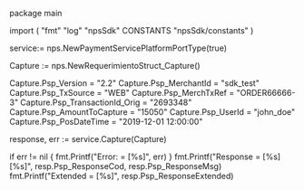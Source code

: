 package main

import (
        "fmt"
        "log"
        "npsSdk"
        CONSTANTS "npsSdk/constants"
)

service:= nps.NewPaymentServicePlatformPortType(true)

Capture := nps.NewRequerimientoStruct_Capture()

Capture.Psp_Version = "2.2"
Capture.Psp_MerchantId = "sdk_test"
Capture.Psp_TxSource = "WEB"
Capture.Psp_MerchTxRef = "ORDER66666-3"
Capture.Psp_TransactionId_Orig = "2693348"
Capture.Psp_AmountToCapture = "15050"
Capture.Psp_UserId = "john_doe"
Capture.Psp_PosDateTime = "2019-12-01 12:00:00"

response, err := service.Capture(Capture)

if err != nil {
    fmt.Printf("Error: = [%s]", err)
}
fmt.Printf("Response = [%s] [%s]", resp.Psp_ResponseCod, resp.Psp_ResponseMsg)
fmt.Printf("Extended = [%s]", resp.Psp_ResponseExtended)



